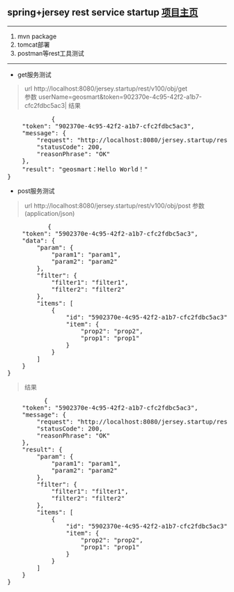 ## spring+jersey rest service startup    [项目主页](http://geosmart.github.io/me.demo.jersey.startup/) 
---
1. mvn package
2. tomcat部署
3. postman等rest工具测试
---
* get服务测试 

> url  http://localhost:8080/jersey.startup/rest/v100/obj/get   
> 参数  userName=geosmart&token=902370e-4c95-42f2-a1b7-cfc2fdbc5ac3| 
> 结果  
<pre>
            {
    "token": "902370e-4c95-42f2-a1b7-cfc2fdbc5ac3",
    "message": {
        "request": "http://localhost:8080/jersey.startup/rest/v100/obj/get?userName=geosmart&token=902370e-4c95-42f2-a1b7-cfc2fdbc5ac3",
        "statusCode": 200,
        "reasonPhrase": "OK"
    },
    "result": "geosmart：Hello World！"
}
</pre> 

* post服务测试

> url  http://localhost:8080/jersey.startup/rest/v100/obj/post
> 参数  (application/json)
<pre>
           {
    "token": "5902370e-4c95-42f2-a1b7-cfc2fdbc5ac3",
    "data": {
        "param": {
            "param1": "param1",
            "param2": "param2"
        },
        "filter": {
            "filter1": "filter1",
            "filter2": "filter2"
        },
        "items": [
            {
                "id": "5902370e-4c95-42f2-a1b7-cfc2fdbc5ac3",
                "item": {
                    "prop2": "prop2",
                    "prop1": "prop1"
                }
            }
        ]
    }
}
</pre>
> 结果   
<pre>
          {
    "token": "5902370e-4c95-42f2-a1b7-cfc2fdbc5ac3",
    "message": {
        "request": "http://localhost:8080/jersey.startup/rest/v100/obj/post",
        "statusCode": 200,
        "reasonPhrase": "OK"
    },
    "result": {
        "param": {
            "param1": "param1",
            "param2": "param2"
        },
        "filter": {
            "filter1": "filter1",
            "filter2": "filter2"
        },
        "items": [
            {
                "id": "5902370e-4c95-42f2-a1b7-cfc2fdbc5ac3",
                "item": {
                    "prop2": "prop2",
                    "prop1": "prop1"
                }
            }
        ]
    }
}
</pre> 
 